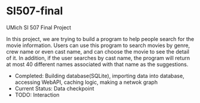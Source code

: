 # SI507-final
UMich SI 507 Final Project

In this project, we are trying to build a program to help people search for the movie information. Users can use this program to search movies by genre, crew name or even cast name, and can choose the movie to see the detail of it. In addition, if the user searches by cast name, the program will return at most 40 different names associated with that name as the suggestions.

* Completed: Building database(SQLite), importing data into database, accessing WebAPI, caching logic, making a netwok graph
* Current Status: Data checkpoint
* TODO: Interaction
